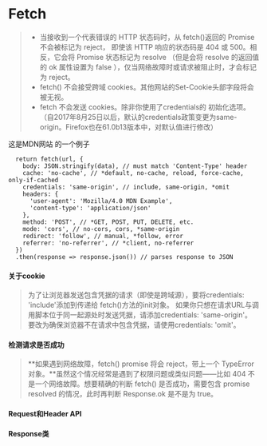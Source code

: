 # Fetch

> * 当接收到一个代表错误的 HTTP 状态码时，从 fetch()返回的 Promise 不会被标记为 reject， 即使该 HTTP 响应的状态码是 404 或 500。相反，它会将 Promise 状态标记为 resolve （但是会将 resolve 的返回值的 ok 属性设置为 false ），仅当网络故障时或请求被阻止时，才会标记为 reject。
> * fetch() 不会接受跨域 cookies。其他网站的Set-Cookie头部字段将会被无视。
> * fetch 不会发送 cookies。除非你使用了credentials的 初始化选项。（自2017年8月25日以后，默认的credentials政策变更为same-origin。Firefox也在61.0b13版本中，对默认值进行修改）

这是MDN网站 的一个例子
```
  return fetch(url, {
    body: JSON.stringify(data), // must match 'Content-Type' header
    cache: 'no-cache', // *default, no-cache, reload, force-cache, only-if-cached
    credentials: 'same-origin', // include, same-origin, *omit
    headers: {
      'user-agent': 'Mozilla/4.0 MDN Example',
      'content-type': 'application/json'
    },
    method: 'POST', // *GET, POST, PUT, DELETE, etc.
    mode: 'cors', // no-cors, cors, *same-origin
    redirect: 'follow', // manual, *follow, error
    referrer: 'no-referrer', // *client, no-referrer
  })
  .then(response => response.json()) // parses response to JSON
```

#### 关于cookie

> 为了让浏览器发送包含凭据的请求（即使是跨域源），要将credentials: 'include'添加到传递给 fetch()方法的init对象。
> 如果你只想在请求URL与调用脚本位于同一起源处时发送凭据，请添加credentials: 'same-origin'。
> 要改为确保浏览器不在请求中包含凭据，请使用credentials: 'omit'。

#### 检测请求是否成功

> **如果遇到网络故障，fetch() promise 将会 reject，带上一个 TypeError 对象。**虽然这个情况经常是遇到了权限问题或类似问题——比如 404 不是一个网络故障。想要精确的判断 fetch() 是否成功，需要包含 promise resolved 的情况，此时再判断 Response.ok 是不是为 true。


#### Request和Header API


#### Response类